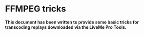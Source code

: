 # FFMPEG tricks

**This document has been written to provide some basic tricks for transcoding replays downloaded via the LiveMe Pro Tools.**

